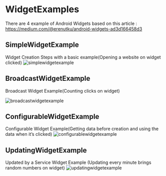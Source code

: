 # WidgetExamples
There are 4 example of Android Widgets based on this article : https://medium.com/@erenutku/android-widgets-ad3d166458d3


## SimpleWidgetExample 
Widget Creation Steps with a basic example(Opening a website on widget clicked)
![simplewidgetexample](https://cloud.githubusercontent.com/assets/8283200/21082139/25ac4456-bfe6-11e6-877f-b8733eeb5ebb.gif)
## BroadcastWidgetExample
Broadcast Widget Example(Counting clicks on widget)

![broadcastwidgetexample](https://cloud.githubusercontent.com/assets/8283200/21082143/3805ee72-bfe6-11e6-85e0-98b5012ad080.gif)
## ConfigurableWidgetExample
Configurable Widget Example(Getting data before creation and using the data when it’s clicked)
![configurablewidgetexample](https://cloud.githubusercontent.com/assets/8283200/21082138/072105bc-bfe6-11e6-948d-87d53cbf32bd.gif)
## UpdatingWidgetExample
Updated by a Service Widget Example (Updating every minute brings random numbers on widget)
![updatingwidgetexample](https://cloud.githubusercontent.com/assets/8283200/21082136/f71606b8-bfe5-11e6-8665-4b22d6b736fc.gif)
